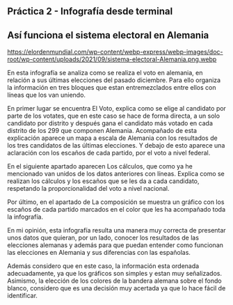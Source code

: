 ## Práctica 2 - Infografía desde terminal

## Así funciona el sistema electoral en Alemania

https://elordenmundial.com/wp-content/webp-express/webp-images/doc-root/wp-content/uploads/2021/09/sistema-electoral-Alemania.png.webp


En esta infografía se analiza como se realiza el voto en alemania, en relación a sus últimas elecciones del pasado diciembre.
Para ello organiza la información en tres bloques que estan entremezclados entre ellos con líneas que los van uniendo.

En primer lugar se encuentra El Voto, explica como se elige al candidato por parte de los votates, que en este caso se hace de forma directa, a un solo candidato por distrito y después gana el candidato más votado en cada distrito de los 299 que componen Alemania. Acompañado de esta explicación aparece un mapa a escala de Alemania con los resultados de los tres candidatos de las últimas elecciones. Y debajo de esto aparece una aclaración con los escaños de cada partido, por el voto a nivel federal.

En el siguiente apartado aparecen Los cálculos, que como ya he mencionado van unidos de los datos anteriores con líneas. Explica como se realizan los cálculos y los escaños que se les da a cada candidato, respetando la proporcionalidad del voto a nivel nacional.

Por último, en el apartado de La composición se muestra un gráfico con los escaños de cada partido marcados en el color que les ha acompañado toda la infografía.

En mi opinión, esta infografía resulta una manera muy correcta de presentar unos datos que quieran, por un lado, conocer los resultados de las elecciones alemanas y además para que puedan entender como funcionan las elecciones en Alemania y sus diferencias con las españolas.

Además considero que en este caso, la información esta ordenada adecuadamente, ya que los gráficos son simples y estan muy señalizados. Asimismo, la elección de los colores de la bandera alemana sobre el fondo blanco, considero que es una decisión muy acertada ya que lo hace fácil de identificar.
